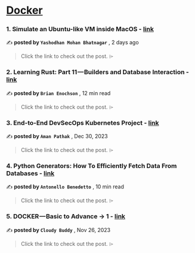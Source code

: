 
<h1><a href=https://medium.com/tag/docker/recommended target="_blank" rel="noopener noreferrer">Docker</a></h1>
<h3>1. Simulate an Ubuntu-like VM inside MacOS - <a href=https://medium.com/@yashodhanmohan/simulate-an-ubuntu-like-vm-inside-macos-2a20332e02e8?source=tag_recommended_feed---------0-84----------docker----------aacf0993_8bff_4662_a3ae_3654c7b82db5------- target="_blank" rel="noopener noreferrer">link</a></h3>

✍️ **posted by `Yashodhan Mohan Bhatnagar`** <date> , 2 days ago</date>

<blockquote>Click the link to check out the post. ⌲</blockquote>

<h3>2. Learning Rust: Part 11 — Builders and Database Interaction - <a href=https://medium.com/gitconnected/learning-rust-part-11-builders-and-database-interaction-2c1f3207b6a2?source=tag_recommended_feed---------1-107----------docker----------aacf0993_8bff_4662_a3ae_3654c7b82db5------- target="_blank" rel="noopener noreferrer">link</a></h3>

✍️ **posted by `Brian Enochson`** <date> , 12 min read</date>

<blockquote>Click the link to check out the post. ⌲</blockquote>

<h3>3. End-to-End DevSecOps Kubernetes Project - <a href=https://medium.com/devops-dev/end-to-end-devsecops-kubernetes-project-4259f90722ef?source=tag_recommended_feed---------2-85----------docker----------aacf0993_8bff_4662_a3ae_3654c7b82db5------- target="_blank" rel="noopener noreferrer">link</a></h3>

✍️ **posted by `Aman Pathak`** <date> , Dec 30, 2023</date>

<blockquote>Click the link to check out the post. ⌲</blockquote>

<h3>4. Python Generators: How To Efficiently Fetch Data From Databases - <a href=https://medium.com/gitconnected/python-generators-how-to-efficiently-fetch-data-from-databases-25f1947f56c0?source=tag_recommended_feed---------3-107----------docker----------aacf0993_8bff_4662_a3ae_3654c7b82db5------- target="_blank" rel="noopener noreferrer">link</a></h3>

✍️ **posted by `Antonello Benedetto`** <date> , 10 min read</date>

<blockquote>Click the link to check out the post. ⌲</blockquote>

<h3>5. DOCKER — Basic to Advance → 1 - <a href=https://medium.com/@mr.cloudbuddy/docker-basic-to-advance-1-ff65c2d9d026?source=tag_recommended_feed---------4-85----------docker----------aacf0993_8bff_4662_a3ae_3654c7b82db5------- target="_blank" rel="noopener noreferrer">link</a></h3>

✍️ **posted by `Cloudy Buddy`** <date> , Nov 26, 2023</date>

<blockquote>Click the link to check out the post. ⌲</blockquote>

